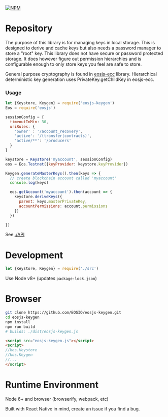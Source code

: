 <!--[![Build Status](https://travis-ci.org/EOSIO/eosjs-keygen.svg?branch=master)](https://travis-ci.org/EOSIO/eosjs-keygen)-->
[![NPM](https://img.shields.io/npm/v/eosjs-keygen.svg)](https://www.npmjs.org/package/eosjs-keygen)

# Repository

The purpose of this library is for managing keys in local storage.  This is designed to derive and cache keys but also needs a password manager to store a "root" key. This library does not have secure or password protected storage. It does however figure out permission hierarchies and is configurable enough to only store keys you feel are safe to store.

General purpose cryptography is found in [eosjs-ecc](http://github.com/eosio/eosjs-ecc) library.  Hierarchical
deterministic key generation uses PrivateKey.getChildKey in eosjs-ecc.

### Usage

```javascript
let {Keystore, Keygen} = require('eosjs-keygen')
Eos = require('eosjs')

sessionConfig = {
  timeoutInMin: 30,
  uriRules: {
    'owner' : '/account_recovery',
    'active': '/(transfer|contracts)',
    'active/**': '/producers'
  }
}

keystore = Keystore('myaccount', sessionConfig)
eos = Eos.Testnet({keyProvider: keystore.keyProvider})

Keygen.generateMasterKeys().then(keys => {
  // create blockchain account called 'myaccount'
  console.log(keys)

  eos.getAccount('myaccount').then(account => {
    keystore.deriveKeys({
      parent: keys.masterPrivateKey,
      accountPermissions: account.permissions
    })
  })

})
```

See [./API](./API.md)

# Development

```javascript
let {Keystore, Keygen} = require('./src')
```

Use Node v8+ (updates `package-lock.json`)

# Browser

```bash
git clone https://github.com/EOSIO/eosjs-keygen.git
cd eosjs-keygen
npm install
npm run build
# builds: ./dist/eosjs-keygen.js
```

```html
<script src="eosjs-keygen.js"></script>
<script>
//kos.Keystore
//kos.Keygen
//...
</script>
```

# Runtime Environment

Node 6+ and browser (browserify, webpack, etc)

Built with React Native in mind, create an issue if you find a bug.
